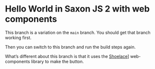 # Hello World in Saxon JS 2 with web components

This branch is a variation on the `main` branch. You should get that branch working first.

Then you can switch to this branch and run the build steps again.

What’s different about this branch is that it uses the [Shoelace](https://shoelace.style/)] web-components
library to make the button.
